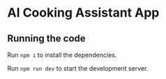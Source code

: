 
  # AI Cooking Assistant App

  ## Running the code

  Run `npm i` to install the dependencies.

  Run `npm run dev` to start the development server.
  